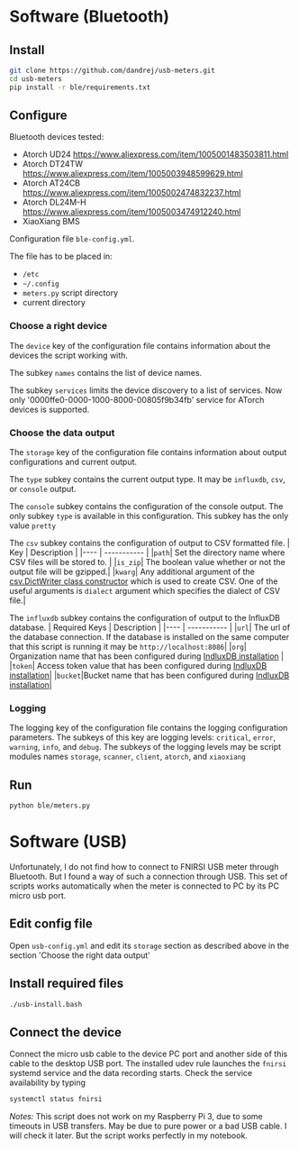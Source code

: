# Software (Bluetooth)
## Install
```bash
git clone https://github.com/dandrej/usb-meters.git
cd usb-meters
pip install -r ble/requirements.txt
```
## Configure
Bluetooth devices tested:
- Atorch UD24 https://www.aliexpress.com/item/1005001483503811.html
- Atorch DT24TW https://www.aliexpress.com/item/1005003948599629.html
- Atorch AT24CB https://www.aliexpress.com/item/1005002474832237.html
- Atorch DL24M-H https://www.aliexpress.com/item/1005003474912240.html
- XiaoXiang BMS

Configuration file `ble-config.yml`.

The file has to be placed in:
- `/etc`
- `~/.config`
- `meters.py` script directory
- current directory

### Choose a right device
The `device` key of the configuration file contains information about the devices the script working with.

The subkey `names` contains the list of device names.

The subkey `services` limits the device discovery to a list of services. Now only '0000ffe0-0000-1000-8000-00805f9b34fb' service for ATorch devices is supported.

### Choose the data output
The `storage` key of the configuration file contains information about output configurations and current output.

The `type` subkey contains the current output type. It may be `influxdb`, `csv`, or `console` output.

The `console` subkey contains the configuration of the console output. The only subkey `type` is available in this configuration. This subkey has the only value `pretty`

The `csv` subkey contains the configuration of output to CSV formatted file.
| Key | Description |
|---- | ----------- |
|`path`| Set the directory name where CSV files will be stored to. |
|`is_zip`| The boolean value whether or not the output file will be gzipped.|
|`kwarg`| Any additional argument of the [csv.DictWriter class constructor](https://docs.python.org/3.11/library/csv.html?highlight=csv%20dictwriter#csv.DictWriter) which is used to create CSV. One of the useful arguments is `dialect` argument which specifies the dialect of CSV file.|

The `influxdb` subkey contains the configuration of output to the InfluxDB database.
| Required Keys | Description |
|---- | ----------- |
|`url`| The url of the database connection. If the database is installed on the same computer that this script is running it may be `http://localhost:8086`|
|`org`| Organization name that has been configured during [IndluxDB installation](influxdb.md)  |
|`token`| Access token value that has been configured during [IndluxDB installation](influxdb.md)|
|`bucket`|Bucket name that has been configured during [IndluxDB installation](influxdb.md)|

### Logging
The logging key of the configuration file contains the logging configuration parameters. The subkeys of this key are logging levels: `critical`, `error`, `warning`, `info`, and `debug`. The subkeys of the logging levels may be script modules names `storage`, `scanner`, `client`, `atorch`, and `xiaoxiang`

## Run
```bash
python ble/meters.py
```

# Software (USB)
Unfortunately, I do not find how to connect to FNIRSI USB meter through Bluetooth. But I found a way of such a connection through USB. This set of scripts works automatically when the meter is connected to PC by its PC micro usb port.
## Edit config file
Open `usb-config.yml` and edit its `storage` section as described above in the section 'Choose the right data output'
## Install required files
``` bash
./usb-install.bash
```
## Connect the device
Connect the micro usb cable to the device PC port and another side of this cable to the desktop USB port. The installed udev rule launches the `fnirsi` systemd service and the data recording starts. Check the service availability by typing
``` bash
systemctl status fnirsi
```
_Notes:_ This script does not work on my Raspberry Pi 3, due to some timeouts in USB transfers. May be due to pure power or a bad USB cable. I will check it later. But the script works perfectly in my notebook.